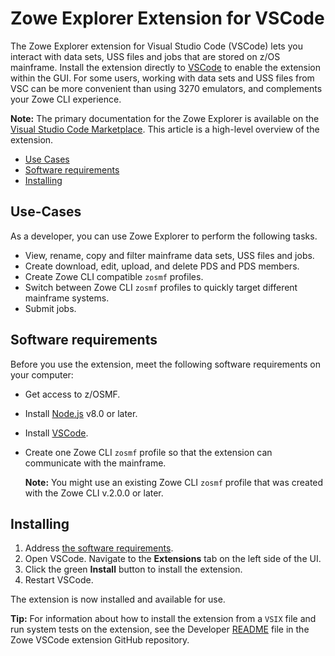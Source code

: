 # Zowe Explorer Extension for VSCode

The Zowe Explorer extension for Visual Studio Code (VSCode) lets you interact with data sets, USS files and jobs that are stored on z/OS mainframe. Install the extension directly to [VSCode](https://code.visualstudio.com/) to enable the extension within the GUI. For some users, working with data sets and USS files from VSC can be more convenient than using 3270 emulators, and complements your Zowe CLI experience.

**Note:** The primary documentation for the Zowe Explorer is available on the [Visual Studio Code Marketplace](https://marketplace.visualstudio.com/items?itemName=Zowe.vscode-extension-for-zowe). This article is a high-level overview of the extension.

- [Use Cases](#use-cases)
- [Software requirements](#software-requirements)
- [Installing](#installing)

## Use-Cases

As a developer, you can use Zowe Explorer to perform the following tasks.

- View, rename, copy and filter mainframe data sets, USS files and jobs.
- Create download, edit, upload, and delete PDS and PDS members.
- Create Zowe CLI compatible `zosmf` profiles.
- Switch between Zowe CLI `zosmf` profiles to quickly target different mainframe systems.
- Submit jobs.

## Software requirements

Before you use the extension, meet the following software requirements on your computer:

- Get access to z/OSMF.
- Install [Node.js](https://nodejs.org/en/download/) v8.0 or later.
- Install [VSCode](https://code.visualstudio.com/).
- Create one Zowe CLI `zosmf` profile so that the extension can communicate with the mainframe.

  **Note:** You might use an existing Zowe CLI `zosmf` profile that was created with the Zowe CLI v.2.0.0 or later.

## Installing

1. Address [the software requirements](#software-requirements).
2. Open VSCode. Navigate to the **Extensions** tab on the left side of the UI.
3. Click the green **Install** button to install the extension.
4. Restart VSCode.

The extension is now installed and available for use.

**Tip:** For information about how to install the extension from a `VSIX` file and run system tests on the extension, see the Developer [README](https://github.com/zowe/vscode-extension-for-zowe/blob/master/docs/README.md) file in the Zowe VSCode extension GitHub repository.
